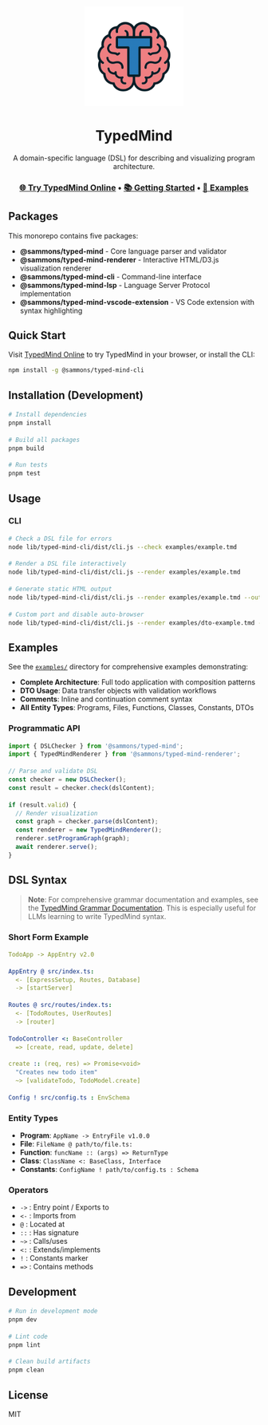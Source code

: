 <div align="center">
  <img src="typedmind_transparent.png" alt="TypedMind Logo" width="200" height="200">
  
  <h1>TypedMind</h1>
  
  <p>A domain-specific language (DSL) for describing and visualizing program architecture.</p>
  
  <h3>
    <a href="https://sammons.github.io/typed-mind-lang/">🌐 Try TypedMind Online</a> • 
    <a href="https://sammons.github.io/typed-mind-lang/#getting-started">📚 Getting Started</a> • 
    <a href="https://sammons.github.io/typed-mind-lang/#examples">🎯 Examples</a>
  </h3>
</div>

## Packages

This monorepo contains five packages:

- **@sammons/typed-mind** - Core language parser and validator
- **@sammons/typed-mind-renderer** - Interactive HTML/D3.js visualization renderer  
- **@sammons/typed-mind-cli** - Command-line interface
- **@sammons/typed-mind-lsp** - Language Server Protocol implementation
- **@sammons/typed-mind-vscode-extension** - VS Code extension with syntax highlighting

## Quick Start

Visit [TypedMind Online](https://sammons.github.io/typed-mind-lang/) to try TypedMind in your browser, or install the CLI:

```bash
npm install -g @sammons/typed-mind-cli
```

## Installation (Development)

```bash
# Install dependencies
pnpm install

# Build all packages
pnpm build

# Run tests
pnpm test
```

## Usage

### CLI

```bash
# Check a DSL file for errors
node lib/typed-mind-cli/dist/cli.js --check examples/example.tmd

# Render a DSL file interactively
node lib/typed-mind-cli/dist/cli.js --render examples/example.tmd

# Generate static HTML output
node lib/typed-mind-cli/dist/cli.js --render examples/example.tmd --output output.html

# Custom port and disable auto-browser
node lib/typed-mind-cli/dist/cli.js --render examples/dto-example.tmd --port 8080 --no-browser
```

## Examples

See the [`examples/`](./examples/) directory for comprehensive examples demonstrating:

- **Complete Architecture**: Full todo application with composition patterns
- **DTO Usage**: Data transfer objects with validation workflows
- **Comments**: Inline and continuation comment syntax
- **All Entity Types**: Programs, Files, Functions, Classes, Constants, DTOs

### Programmatic API

```typescript
import { DSLChecker } from '@sammons/typed-mind';
import { TypedMindRenderer } from '@sammons/typed-mind-renderer';

// Parse and validate DSL
const checker = new DSLChecker();
const result = checker.check(dslContent);

if (result.valid) {
  // Render visualization
  const graph = checker.parse(dslContent);
  const renderer = new TypedMindRenderer();
  renderer.setProgramGraph(graph);
  await renderer.serve();
}
```

## DSL Syntax

> **Note**: For comprehensive grammar documentation and examples, see the [TypedMind Grammar Documentation](https://github.com/sammons/typed-mind-lang/blob/main/lib/typed-mind/generated-grammar.md). This is especially useful for LLMs learning to write TypedMind syntax.

### Short Form Example

```yaml
TodoApp -> AppEntry v2.0

AppEntry @ src/index.ts:
  <- [ExpressSetup, Routes, Database]
  -> [startServer]

Routes @ src/routes/index.ts:
  <- [TodoRoutes, UserRoutes]
  -> [router]

TodoController <: BaseController
  => [create, read, update, delete]

create :: (req, res) => Promise<void>
  "Creates new todo item"
  ~> [validateTodo, TodoModel.create]

Config ! src/config.ts : EnvSchema
```

### Entity Types

- **Program**: `AppName -> EntryFile v1.0.0`
- **File**: `FileName @ path/to/file.ts:`
- **Function**: `funcName :: (args) => ReturnType`
- **Class**: `ClassName <: BaseClass, Interface`
- **Constants**: `ConfigName ! path/to/config.ts : Schema`

### Operators

- `->` : Entry point / Exports to
- `<-` : Imports from
- `@` : Located at
- `::` : Has signature
- `~>` : Calls/uses
- `<:` : Extends/implements
- `!` : Constants marker
- `=>` : Contains methods

## Development

```bash
# Run in development mode
pnpm dev

# Lint code
pnpm lint

# Clean build artifacts
pnpm clean
```

## License

MIT